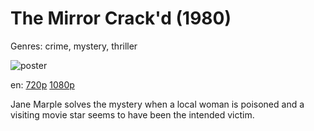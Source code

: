 # The Mirror Crack'd (1980)

Genres: crime, mystery, thriller

![poster](http://image.tmdb.org/t/p/w500/3QSPkQ07e19s9KyNLTujuHWpp7p.jpg)

en:
  [720p](magnet:?xt=urn:btih:DF37D6769D408744F9ED8BB805543971914297F2&tr=udp://glotorrents.pw:6969/announce&tr=udp://tracker.opentrackr.org:1337/announce&tr=udp://torrent.gresille.org:80/announce&tr=udp://tracker.openbittorrent.com:80&tr=udp://tracker.coppersurfer.tk:6969&tr=udp://tracker.leechers-paradise.org:6969&tr=udp://p4p.arenabg.ch:1337&tr=udp://tracker.internetwarriors.net:1337)
  [1080p](magnet:?xt=urn:btih:08882208C9386D832DC6379B3C06ECB2FC73C669&tr=udp://glotorrents.pw:6969/announce&tr=udp://tracker.opentrackr.org:1337/announce&tr=udp://torrent.gresille.org:80/announce&tr=udp://tracker.openbittorrent.com:80&tr=udp://tracker.coppersurfer.tk:6969&tr=udp://tracker.leechers-paradise.org:6969&tr=udp://p4p.arenabg.ch:1337&tr=udp://tracker.internetwarriors.net:1337)
  


Jane Marple solves the mystery when a local woman is poisoned and a visiting movie star seems to have been the intended victim.